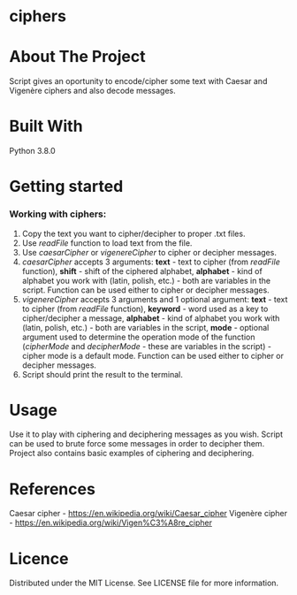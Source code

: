 # ciphers

# About The Project
Script gives an oportunity to encode/cipher some text with Caesar and Vigenère ciphers and also decode messages.

# Built With
Python 3.8.0

# Getting started

### Working with ciphers:

1. Copy the text you want to cipher/decipher to proper .txt files.
2. Use _readFile_ function to load text from the file.
3. Use _caesarCipher_ or _vigenereCipher_ to cipher or decipher messages.
4. _caesarCipher_ accepts 3 arguments: __text__ - text to cipher (from _readFile_ function), __shift__ - shift of the ciphered alphabet, __alphabet__ - kind of alphabet you work with (latin, polish, etc.) - both are variables in the script. Function can be used either to cipher or decipher messages.
5. _vigenereCipher_ accepts 3 arguments and 1 optional argument: __text__ - text to cipher (from _readFile_ function), __keyword__ - word used as a key to cipher/decipher a message, __alphabet__ - kind of alphabet you work with (latin, polish, etc.) - both are variables in the script, __mode__ - optional argument used to determine the operation mode of the function (_cipherMode_ and _decipherMode_ - these are variables in the script) - cipher mode is a default mode. Function can be used either to cipher or decipher messages.
6. Script should print the result to the terminal.

# Usage
Use it to play with ciphering and deciphering messages as you wish. Script can be used to brute force some messages in order to decipher them.
Project also contains basic examples of ciphering and deciphering.

# References
Caesar cipher - https://en.wikipedia.org/wiki/Caesar_cipher
Vigenère cipher - https://en.wikipedia.org/wiki/Vigen%C3%A8re_cipher

# Licence
Distributed under the MIT License. See LICENSE file for more information.
